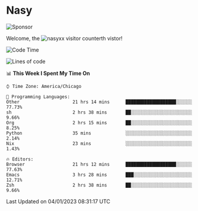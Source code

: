 # Nasy

<!--
<p align="center">
<img height="200" src="https://github-readme-stats.vercel.app/api?username=nasyxx&count_private=true&show_icons=true&theme=dracula&include_all_commits=true"/>
<img height="200" src="https://github-readme-stats.vercel.app/api/top-langs/?username=nasyxx&theme=dracula&hide=html,jupyter+notebook&count_private=true&show_icons=true"/>
</p>

  
----------------
-->

![Sponsor](https://img.shields.io/static/v1.svg?label=Sponsor&message=%E2%9D%A4&logo=GitHub&style=flat&color=pink)
 
Welcome, the ![nasyxx visitor counter](https://count.getloli.com/get/@nasyxx?theme=rule34)th vistor!
 
<!--START_SECTION:waka-->
![Code Time](http://img.shields.io/badge/Code%20Time-3%2C016%20hrs%2048%20mins-blue)

![Lines of code](https://img.shields.io/badge/From%20Hello%20World%20I%27ve%20Written-5%20Million%20lines%20of%20code-blue)

📊 **This Week I Spent My Time On** 

```text
⌚︎ Time Zone: America/Chicago

💬 Programming Languages: 
Other                    21 hrs 14 mins      ███████████████████░░░░░░   77.73% 
sh                       2 hrs 38 mins       ██░░░░░░░░░░░░░░░░░░░░░░░   9.66% 
Org                      2 hrs 15 mins       ██░░░░░░░░░░░░░░░░░░░░░░░   8.25% 
Python                   35 mins             ░░░░░░░░░░░░░░░░░░░░░░░░░   2.14% 
Nix                      23 mins             ░░░░░░░░░░░░░░░░░░░░░░░░░   1.43%

🔥 Editors: 
Browser                  21 hrs 12 mins      ███████████████████░░░░░░   77.63% 
Emacs                    3 hrs 28 mins       ███░░░░░░░░░░░░░░░░░░░░░░   12.71% 
Zsh                      2 hrs 38 mins       ██░░░░░░░░░░░░░░░░░░░░░░░   9.66%

```


 Last Updated on 04/01/2023 08:31:17 UTC
<!--END_SECTION:waka-->

<!-- ![visitors](https://visitor-badge.laobi.icu/badge?page_id=nasyxx.nasyxx) -->
